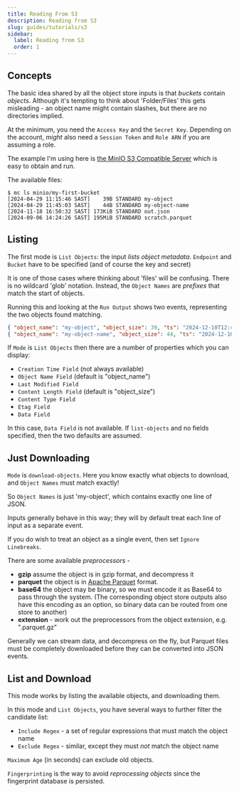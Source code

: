 ```yaml
---
title: Reading From S3
description: Reading from S3
slug: guides/tutorials/s3
sidebar:
  label: Reading from S3
  order: 1
---
```


## Concepts

The basic idea shared by all the object store inputs is that _buckets_ contain _objects_.  Although it's tempting to think about 'Folder/Files' this gets misleading - an object name might contain slashes, but there are no directories implied.

At the minimum, you need the `Access Key` and the `Secret Key`.   Depending on the account, _might_ also need a `Session Token` and `Role ARN` if you are assuming a role.

The example I'm using here is [the MinIO S3 Compatible Server](https://min.io) which is easy to obtain and run.

The available files:

```
$ mc ls minio/my-first-bucket
[2024-04-29 11:15:46 SAST]    39B STANDARD my-object
[2024-04-29 11:45:03 SAST]    44B STANDARD my-object-name
[2024-11-18 16:50:32 SAST] 173KiB STANDARD out.json
[2024-09-06 14:24:26 SAST] 195MiB STANDARD scratch.parquet
```

## Listing

The first mode is `List Objects`: the input _lists object metadata_.  `Endpoint` and `Bucket` have to be specified (and of course the key and secret)

It is one of those cases where thinking about 'files' will be confusing. There is no wildcard 'glob' notation. Instead, the `Object Names` are _prefixes_ that match the start of objects.

Running this and looking at the `Run Output` shows two events, representing the two objects found matching.

```json
{ "object_name": "my-object", "object_size": 39, "ts": "2024-12-10T12:40:14.668Z" }
{ "object_name": "my-object-name", "object_size": 44, "ts": "2024-12-10T12:40:14.668Z" }
```

If `Mode` is `List Objects` then there are a number of properties which you can display:

- `Creation Time Field` (not always available)
-  `Object Name Field` (default is "object_name")
 - `Last Modified Field`
 - `Content Length Field` (default is "object_size")
 - `Content Type Field`
 - `Etag Field`
 - `Data Field`

In this case, `Data Field` is not available.  If `list-objects` and no fields specified, then the two defaults are assumed.

## Just Downloading

`Mode` is `download-objects`. Here you know exactly what objects to download, and `Object Names` must match exactly!

So `Object Names` is just 'my-object', which contains exactly one line of JSON. 

Inputs generally behave in this way; they will by default treat each line of input as a separate event.

If you do wish to treat an object as a single event, then set `Ignore Linebreaks`.

There are some available _preprocessors_ - 
 - **gzip**  assume the object is in gzip format, and decompress it
 - **parquet** the object is in [Apache Parquet](https://parquet.apache.org) format.
 - **base64** the object may be binary, so we must encode it as Base64 to pass through the system. (The corresponding object store outputs also have this encoding as an option, so binary data can be routed from one store to another)
 - **extension** - work out the preprocessors from the object extension, e.g. ".parquet.gz"
 
Generally we can stream data, and decompress on the fly, but Parquet files must be completely downloaded before they can be converted into JSON events.

## List and Download

This mode works by listing the available objects, and downloading them.

In this mode and `List Objects`, you have several ways to further filter the candidate list:
- `Include Regex` - a set of regular expressions that must match the object name
- `Exclude Regex` - similar, except they must _not_ match the object name

`Maximum Age` (in seconds) can exclude old objects.

`Fingerprinting` is the way to avoid _reprocessing objects_ since the fingerprint database is persisted.  

